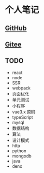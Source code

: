 
# 个人笔记

## [GitHub](https://xuan-zhang.github.io/Notes/)

## [Gitee](https://xuan-zhang.gitee.io/)

## TODO

+ react
+ node
+ SSR
+ webpack
+ 页面优化
+ 单元测试
+ 小程序
+ vue3.x 原码
+ typeScript
+ mysql
+ 数据结构
+ 算法
+ 设计模式
+ http
+ python
+ mongodb
+ java
+ deno
